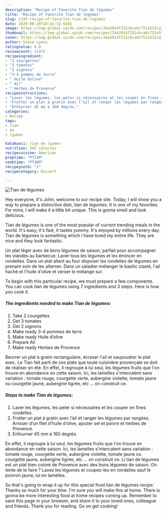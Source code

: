 ```yaml
---
description: "Recipe of Favorite Tian de légumes"
title: "Recipe of Favorite Tian de légumes"
slug: 1197-recipe-of-favorite-tian-de-legumes
date: 2020-08-28T10:41:53.618Z
image: https://img-global.cpcdn.com/recipes/34a2014f232cbca0/751x532cq70/tian-de-legumes-photo-principale-de-la-recette.jpg
thumbnail: https://img-global.cpcdn.com/recipes/34a2014f232cbca0/751x532cq70/tian-de-legumes-photo-principale-de-la-recette.jpg
cover: https://img-global.cpcdn.com/recipes/34a2014f232cbca0/751x532cq70/tian-de-legumes-photo-principale-de-la-recette.jpg
author: Steve Lyons
ratingvalue: 4.8
reviewcount: 31472
recipeingredient:
- "2 courgettes"
- "3 tomates"
- "2 oignons"
- "3-4 pommes de terre"
- " Huile dolive"
- " Ail"
- " Herbes de Provence"
recipeinstructions:
- "Laver les légumes, les peler si nécessaires et les couper en fines rondelles."
- "Frotter un plat à gratin avec l’ail et ranger les légumes par rangées. Arroser d’un filet d’huile d’olive, ajouter sel et poivre et herbes de Provence."
- "Enfourner 45 mm à 160 degrés."
categories:
- Recipe
tags:
- tian
- de
- lgumes

katakunci: tian de lgumes 
nutrition: 242 calories
recipecuisine: American
preptime: "PT13M"
cooktime: "PT46M"
recipeyield: "1"
recipecategory: Dessert

---
```



![Tian de légumes](https://img-global.cpcdn.com/recipes/34a2014f232cbca0/751x532cq70/tian-de-legumes-photo-principale-de-la-recette.jpg)

Hey everyone, it's John, welcome to our recipe site. Today, I will show you a way to prepare a distinctive dish, tian de légumes. It is one of my favorites. For mine, I will make it a little bit unique. This is gonna smell and look delicious.

Tian de légumes is one of the most popular of current trending meals in the world. It's easy, it's fast, it tastes yummy. It's enjoyed by millions every day. Tian de légumes is something which I have loved my entire life. They are nice and they look fantastic.

Un plat léger avec de bons légumes de saison, parfait pour accompagner les viandes au barbecue. Laver tous les légumes et les émincer en rondelles. Dans un plat allant au four disposer les rondelles de légumes en prenant soin de les alterner. Dans un saladier mélanger le basilic ciselé, l&#39;ail haché et l&#39;huile d&#39;olive et verser le mélange sur.


To begin with this particular recipe, we must prepare a few components. You can cook tian de légumes using 7 ingredients and 3 steps. Here is how you cook it.

<!--inarticleads1-->

##### The ingredients needed to make Tian de légumes:

1. Take 2 courgettes
1. Get 3 tomates
1. Get 2 oignons
1. Make ready 3-4 pommes de terre
1. Make ready  Huile d’olive
1. Prepare  Ail
1. Make ready  Herbes de Provence


Beurrer un plat à gratin rectangulaire, écraser l&#39;ail et saupoudrer le plat avec. Le Tian fait parti de ces plats que toute cuisinière provençale se doit de réaliser en été. En effet, il regroupe à lui seul, les légumes fruits que l&#39;on trouve en abondance en cette saison. Ici, les lamelles s&#39;intercalent sans variation : tomate rouge, courgette verte, aubergine violette, tomate jaune ou courgette jaune, aubergine tigrée, etc … on construit ce. 

<!--inarticleads2-->

##### Steps to make Tian de légumes:

1. Laver les légumes, les peler si nécessaires et les couper en fines rondelles.
1. Frotter un plat à gratin avec l’ail et ranger les légumes par rangées. Arroser d’un filet d’huile d’olive, ajouter sel et poivre et herbes de Provence.
1. Enfourner 45 mm à 160 degrés.


En effet, il regroupe à lui seul, les légumes fruits que l&#39;on trouve en abondance en cette saison. Ici, les lamelles s&#39;intercalent sans variation : tomate rouge, courgette verte, aubergine violette, tomate jaune ou courgette jaune, aubergine tigrée, etc … on construit ce. Li tian de légumes est un plat bien coloré de Provence avec des bons légumes de saison. On tente de le faire ? Lavez les légumes et coupez-les en rondelles sauf le poivron jaune, lui en lamelles. 

So that's going to wrap it up for this special food tian de légumes recipe. Thanks so much for your time. I'm sure you will make this at home. There is gonna be more interesting food at home recipes coming up. Remember to save this page in your browser, and share it to your loved ones, colleague and friends. Thank you for reading. Go on get cooking!
